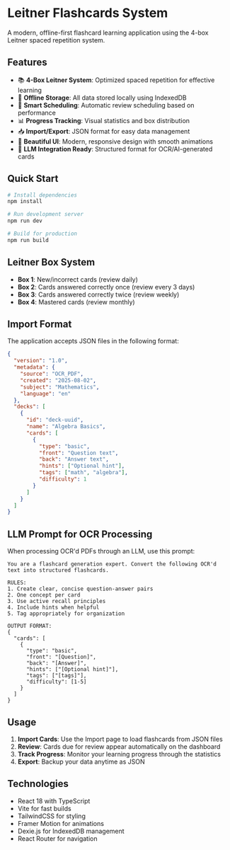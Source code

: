 # Leitner Flashcards System

A modern, offline-first flashcard learning application using the 4-box Leitner spaced repetition system.

## Features

- 📚 **4-Box Leitner System**: Optimized spaced repetition for effective learning
- 💾 **Offline Storage**: All data stored locally using IndexedDB
- 🎯 **Smart Scheduling**: Automatic review scheduling based on performance
- 📊 **Progress Tracking**: Visual statistics and box distribution
- 📥 **Import/Export**: JSON format for easy data management
- 🎨 **Beautiful UI**: Modern, responsive design with smooth animations
- 🔄 **LLM Integration Ready**: Structured format for OCR/AI-generated cards

## Quick Start

```bash
# Install dependencies
npm install

# Run development server
npm run dev

# Build for production
npm run build
```

## Leitner Box System

- **Box 1**: New/incorrect cards (review daily)
- **Box 2**: Cards answered correctly once (review every 3 days)
- **Box 3**: Cards answered correctly twice (review weekly)
- **Box 4**: Mastered cards (review monthly)

## Import Format

The application accepts JSON files in the following format:

```json
{
  "version": "1.0",
  "metadata": {
    "source": "OCR_PDF",
    "created": "2025-08-02",
    "subject": "Mathematics",
    "language": "en"
  },
  "decks": [
    {
      "id": "deck-uuid",
      "name": "Algebra Basics",
      "cards": [
        {
          "type": "basic",
          "front": "Question text",
          "back": "Answer text",
          "hints": ["Optional hint"],
          "tags": ["math", "algebra"],
          "difficulty": 1
        }
      ]
    }
  ]
}
```

## LLM Prompt for OCR Processing

When processing OCR'd PDFs through an LLM, use this prompt:

```
You are a flashcard generation expert. Convert the following OCR'd text into structured flashcards.

RULES:
1. Create clear, concise question-answer pairs
2. One concept per card
3. Use active recall principles
4. Include hints when helpful
5. Tag appropriately for organization

OUTPUT FORMAT:
{
  "cards": [
    {
      "type": "basic",
      "front": "[Question]",
      "back": "[Answer]",
      "hints": ["[Optional hint]"],
      "tags": ["[tags]"],
      "difficulty": [1-5]
    }
  ]
}
```

## Usage

1. **Import Cards**: Use the Import page to load flashcards from JSON files
2. **Review**: Cards due for review appear automatically on the dashboard
3. **Track Progress**: Monitor your learning progress through the statistics
4. **Export**: Backup your data anytime as JSON

## Technologies

- React 18 with TypeScript
- Vite for fast builds
- TailwindCSS for styling
- Framer Motion for animations
- Dexie.js for IndexedDB management
- React Router for navigation
